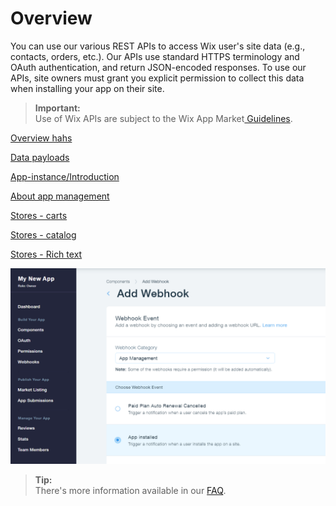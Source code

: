 # Overview

You can use our various REST APIs to access Wix user's site data (e.g., contacts, orders, etc.). Our APIs use standard HTTPS terminology and OAuth authentication, and return JSON-encoded responses.
To use our APIs, site owners must grant you explicit permission to collect this data when installing your app on their site.

  <blockquote class='important'><p>
  <strong>Important:</strong><br/>
Use of Wix APIs are subject to the Wix App Market<a target="_blank" href="https://devforum.wix.com/en/article/app-market-guidelines"> Guidelines</a>.
</p>
</blockquote>

[Overview hahs](#Overview)

[Data payloads](Data%20Payloads.md)

[App-instance/Introduction](../app-management/guides/app-instance/Introduction.md)

[About app management](../app-management/guides/About%20App%20Management.md)

[Stores - carts](../wix-stores/guides/carts/Introduction.md)

[Stores - catalog](../wix-stores/guides/catalog/Introduction.md)


[Stores - Rich text](../wix-stores/guides/Rich%20Text.md)

![oauth flow diagram](../media/add-webhook-2.png)


<blockquote class='tip'><p>
  <strong>Tip:</strong><br/>
There's more information available in our <a target="_blank" href="https://devforum.wix.com/en/article/api-faq">FAQ</a>.
</p>
</blockquote>
